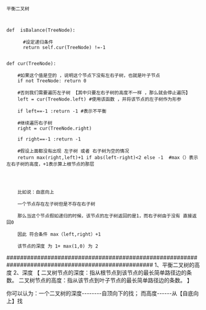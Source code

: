 
    平衡二叉树
    
    
    
    def  isBalance(TreeNode):
            
          #设定递归条件
          return self.cur(TreeNode) !=-1
    
    
    def cur(TreeNode):
    
        #如果这个值是空的 ，说明这个节点下没有左右子树，也就是叶子节点
        if not TreeNode: return 0
        
        #否则我们需要遍历左子树 【其中只要左右子树的高度不一样 ，那么就会停止遍历】
        left = cur(TreeNode.left) #使用该函数 ，并将该节点的左子树作为形参
        
        if left==-1 :return -1 #表示不平衡
        
        #继续遍历右子树
        right = cur(TreeNode.right) 
        
        if right==-1 :return -1
        
        #假设上面都没有出现 左子树 或者 右子树为空的情况
        return max(right,left)+1 if abs(left-right)<2 else -1  #max（）表示左右子树的高度，+1表示算上根节点的那层
        
        
        
        
        比如说：自底向上
        
        一个节点存在左子树但是不存在右子树
        
        那么当这个节点假如递归的时候，该节点的左子树返回的是1，而右子树由于没有 直接返回0
        
        因此 符合条件 max（left,right）+1
        
        该节点的深度 为 1+ max(1,0) 为 2
        
   
   
   
   ###################################################################################################
   1、平衡二叉树的高度
   2、深度
   【
    二叉树节点的深度：指从根节点到该节点的最长简单路径边的条数。
    二叉树节点的高度：指从该节点到叶子节点的最长简单路径边的条数。
   】
   
   
   你可以认为：一个二叉树的深度--------自顶向下的找；
                而高度------从【自底向上】找
   
        
